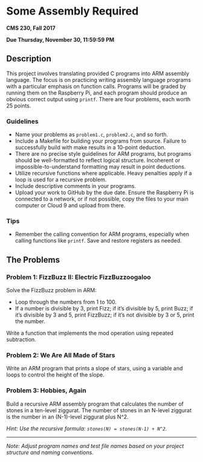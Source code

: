 # Some Assembly Required

**CMS 230, Fall 2017**

**Due Thursday, November 30, 11:59:59 PM**

## Description

This project involves translating provided C programs into ARM assembly language. The focus is on practicing writing assembly language programs with a particular emphasis on function calls. Programs will be graded by running them on the Raspberry Pi, and each program should produce an obvious correct output using `printf`. There are four problems, each worth 25 points.

### Guidelines

- Name your problems as `problem1.c`, `problem2.c`, and so forth.
- Include a Makefile for building your programs from source. Failure to successfully build with make results in a 10-point deduction.
- There are no precise style guidelines for ARM programs, but programs should be well-formatted to reflect logical structure. Incoherent or impossible-to-understand formatting may result in point deductions.
- Utilize recursive functions where applicable. Heavy penalties apply if a loop is used for a recursive problem.
- Include descriptive comments in your programs.
- Upload your work to GitHub by the due date. Ensure the Raspberry Pi is connected to a network, or if not possible, copy the files to your main computer or Cloud 9 and upload from there.

### Tips

- Remember the calling convention for ARM programs, especially when calling functions like `printf`. Save and restore registers as needed.

## The Problems

### Problem 1: FizzBuzz II: Electric FizzBuzzoogaloo

Solve the FizzBuzz problem in ARM:

- Loop through the numbers from 1 to 100.
- If a number is divisible by 3, print Fizz; if it’s divisible by 5, print Buzz; if it’s divisible by 3 and 5, print FizzBuzz; if it’s not divisible by 3 or 5, print the number.

Write a function that implements the mod operation using repeated subtraction.

### Problem 2: We Are All Made of Stars

Write an ARM program that prints a slope of stars, using a variable and loops to control the height of the slope.

### Problem 3: Hobbies, Again

Build a recursive ARM assembly program that calculates the number of stones in a ten-level ziggurat. The number of stones in an N-level ziggurat is the number in an (N-1)-level ziggurat plus N^2.

*Hint: Use the recursive formula: `stones(N) = stones(N-1) + N^2`.*

---

*Note: Adjust program names and test file names based on your project structure and naming conventions.*
